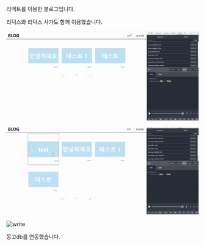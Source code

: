 리액트를 이용한 블로그입니다.

리덕스와 리덕스 사가도 함께 이용했습니다.

![write](./image/write.gif)

![write](./image/edit.gif)

![write](./image/delet.gif)

몽고db를 연동했습니다. 



